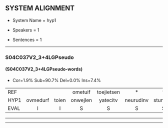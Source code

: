 
## SYSTEM ALIGNMENT

- System Name = hyp1

- Speakers = 1

- Sentences = 1

---

### S04C037V2_3+4LGPseudo

#### (S04C037V2_3+4LGPseudo-words)

- Cor=1.9%	Sub=90.7%	Del=0.0%	Ins=7.4%

|  |  |  |  |  |  |  |  |  |  |  |  |  |  |  |  |  |  |  |  |  |  |  |  |  |  |  |  |  |  |  |  |  |  |  |  |  |  |  |  |  |  |  |  |  |  |  |  |  |  |  |  |  |  |  |
|:--- |:---:|:---:|:---:|:---:|:---:|:---:|:---:|:---:|:---:|:---:|:---:|:---:|:---:|:---:|:---:|:---:|:---:|:---:|:---:|:---:|:---:|:---:|:---:|:---:|:---:|:---:|:---:|:---:|:---:|:---:|:---:|:---:|:---:|:---:|:---:|:---:|:---:|:---:|:---:|:---:|:---:|:---:|:---:|:---:|:---:|:---:|:---:|:---:|:---:|:---:|:---:|:---:|:---:|:---:|
| REF |  |  | ometuif | toejietsen | * | * | oonwijlen | jattesiet | nurudien | stoenydaas | deuveltek | juitonie | gevijdel | sidowaan | * | spekkeraai | wachteniek | verpierik | * | nappegreeuw | * | mantaroen | schielendaspen | crobeklunker | * | * | kabbestepen | verwarig | ooiebiekje | * | fandelig | jalekrewen | smoralij | zeekvlachine | kanaroe | toineetlijgen | meitsegrok | kantelogsten | ondermind |  |  | choporatie | zennebral | ijraspangen | blottenduuf | girdofhaalder | tobbermoeit | * | poentalschouden | havedil | verbrakkertje | * | gerauwejaak | hapeneren |
| HYP1 | ovmedurf | toien | onwejlen | yatecitv | neurudinv | stunivda | deuvel | tek | jutonie | geveidel | sidan | ekra | wacht | enik | verpirik | nanaege | manto | mantaron | gelen | dapen | kruekluner | kabestippen | verwarring | oh | oibika | van | delink | jalekeen | snoralen | ceqe | flachina | candaru | u | eklijgen | mes | rok | kantel | oogsten | ondermind | soporati | ennebral | erpaen | s | blotten | duuf | girdof | halder | tbermut | bunt | bntalschaten | havendil | verakerte | gak | ha |
| EVAL | I | I | S | S | S | S | S | S | S | S | S | S | S | S | S | S | S | S | S | S | S | S | S | S | S | S | S | S | S | S | S | S | S | S | S | S | S | S |  | I | I | S | S | S | S | S | S | S | S | S | S | S | S | S |
---

---
